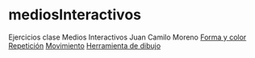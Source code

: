 # mediosInteractivos
Ejercicios clase Medios Interactivos Juan Camilo Moreno
[Forma y color](https://jcmore12.github.io/mediosInteractivos/01/)
[Repetición](https://jcmore12.github.io/mediosInteractivos/02/)
[Movimiento](https://jcmore12.github.io/mediosInteractivos/03/)
[Herramienta de dibujo](https://jcmore12.github.io/mediosInteractivos/04/)
